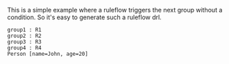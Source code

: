 
This is a simple example where a ruleflow triggers the next group without a condition. So it's easy to generate such a ruleflow drl.

```
group1 : R1
group2 : R2
group3 : R3
group4 : R4
Person [name=John, age=20]
```

